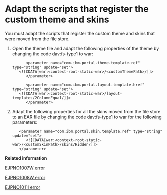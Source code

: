 # Adapt the scripts that register the custom theme and skins

You must adapt the scripts that register the custom theme and skins that were moved from the file store.

1.  Open the theme file and adapt the following properties of the theme by changing the code dav:fs-type1 to war:

    ```
          <parameter name="com.ibm.portal.theme.template.ref" type="string" update="set">
       <![CDATA[war:<context-root-static-war>/<customThemePath>/]]>
          </parameter>
          
          <parameter name="com.ibm.portal.layout.template.href" type="string" update="set">
       <![CDATA[war:<context-root-static-war>/layout-templates/2ColumnEqual/]]>
          </parameter>
    ```

2.  Adapt the following properties for all the skins moved from the file store to an EAR file by changing the code dav:fs-type1 to war for the following parameters:

    ```
       <parameter name="com.ibm.portal.skin.template.ref" type="string" update="set">
          <![CDATA[war:<context-root-static-war>/<customSkinPath>/skins/Hidden/]]>
       </parameter>
    ```



**Related information**  


[EJPNO1007W error](../dev-theme/themeopt_an_EJPNO1007W_v85.md)

[EJPNO1008W error](../dev-theme/themeopt_an_EJPNO1008W_v85.md)

[EJPNO1011I error](../dev-theme/themeopt_an_EJPNO1011I_v85.md)

